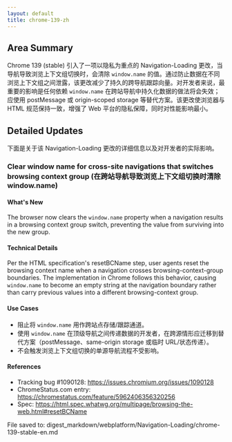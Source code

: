 ```yaml
---
layout: default
title: chrome-139-zh
---
```


## Area Summary

Chrome 139 (stable) 引入了一项以隐私为重点的 Navigation-Loading 更改，当导航导致浏览上下文组切换时，会清除 `window.name` 的值。通过防止数据在不同浏览上下文组之间泄露，该更改减少了持久的跨导航跟踪向量。对开发者来说，最重要的影响是任何依赖 `window.name` 在跨站导航中持久化数据的做法将会失效；应使用 postMessage 或 origin-scoped storage 等替代方案。该更改使浏览器与 HTML 规范保持一致，增强了 Web 平台的隐私保障，同时对性能影响最小。

## Detailed Updates

下面是关于该 Navigation-Loading 更改的详细信息以及对开发者的实际影响。

### Clear window name for cross-site navigations that switches browsing context group (在跨站导航导致浏览上下文组切换时清除 window.name)

#### What's New
The browser now clears the `window.name` property when a navigation results in a browsing context group switch, preventing the value from surviving into the new group.

#### Technical Details
Per the HTML specification's resetBCName step, user agents reset the browsing context name when a navigation crosses browsing-context-group boundaries. The implementation in Chrome follows this behavior, causing `window.name` to become an empty string at the navigation boundary rather than carry previous values into a different browsing-context group.

#### Use Cases
- 阻止将 `window.name` 用作跨站点存储/跟踪通道。
- 使用 `window.name` 在顶级导航之间传递数据的开发者，在跨源情形应迁移到替代方案（postMessage、same-origin storage 或临时 URL/状态传递）。
- 不会触发浏览上下文组切换的单源导航流程不受影响。

#### References
- Tracking bug #1090128: https://issues.chromium.org/issues/1090128
- ChromeStatus.com entry: https://chromestatus.com/feature/5962406356320256
- Spec: https://html.spec.whatwg.org/multipage/browsing-the-web.html#resetBCName

File saved to: digest_markdown/webplatform/Navigation-Loading/chrome-139-stable-en.md
